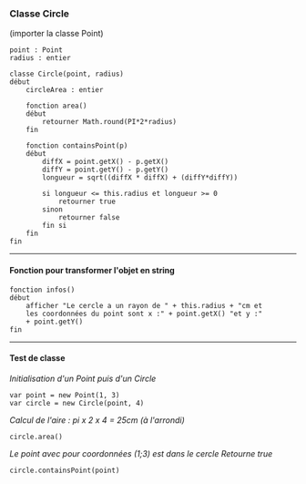 ### Classe Circle
(importer la classe Point)

    point : Point
    radius : entier

    classe Circle(point, radius)
    début
        circleArea : entier

        fonction area()
        début
            retourner Math.round(PI*2*radius)
        fin

        fonction containsPoint(p)
        début
            diffX = point.getX() - p.getX()
            diffY = point.getY() - p.getY()
            longueur = sqrt((diffX * diffX) + (diffY*diffY))

            si longueur <= this.radius et longueur >= 0
                retourner true
            sinon
                retourner false
            fin si
        fin
    fin

---

#### Fonction pour transformer l'objet en string
    fonction infos()
    début
        afficher "Le cercle a un rayon de " + this.radius + "cm et
        les coordonnées du point sont x :" + point.getX() "et y :"
        + point.getY()
    fin

---

#### Test de classe
*Initialisation d'un Point puis d'un Circle*
    
    var point = new Point(1, 3)
    var circle = new Circle(point, 4)

*Calcul de l'aire : pi x 2 x 4 = 25cm (à l'arrondi)*

    circle.area()

*Le point avec pour coordonnées (1;3) est dans le cercle*
*Retourne true*

    circle.containsPoint(point)